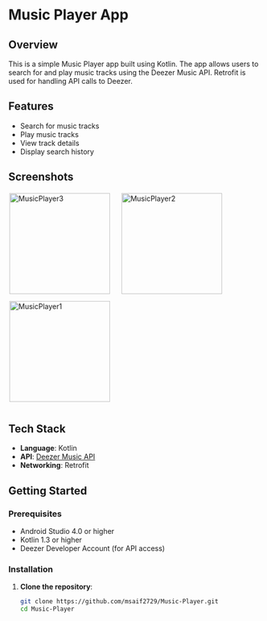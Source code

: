 # Music Player App

## Overview

This is a simple Music Player app built using Kotlin. The app allows users to search for and play music tracks using the Deezer Music API. Retrofit is used for handling API calls to Deezer.

## Features

- Search for music tracks
- Play music tracks
- View track details
- Display search history

## Screenshots

<img src="https://github.com/msaif2729/Music-Player/assets/145703959/8047b0fb-030e-4d92-87c9-3ed998a94e15" alt="MusicPlayer3" width="200" style="border: 2px solid #0000; margin-right: 15px; margin-bottom: 10px;">
<img src="https://github.com/msaif2729/Music-Player/assets/145703959/c2e6c251-d3ad-420a-8644-4bd00cfb8801" alt="MusicPlayer2" width="200" style="border: 2px solid #0000; margin-right: 15px; margin-bottom: 10px;">
<img src="https://github.com/msaif2729/Music-Player/assets/145703959/eac61378-34cc-4ded-9968-1a981850bde3" alt="MusicPlayer1" width="200" style="border: 2px solid #0000; margin-right: 15px; margin-bottom: 10px;">


## Tech Stack

- **Language**: Kotlin
- **API**: [Deezer Music API](https://rapidapi.com/deezerdevs/api/deezer-1)
- **Networking**: Retrofit

## Getting Started

### Prerequisites

- Android Studio 4.0 or higher
- Kotlin 1.3 or higher
- Deezer Developer Account (for API access)

### Installation

1. **Clone the repository**:
   ```sh
   git clone https://github.com/msaif2729/Music-Player.git
   cd Music-Player
